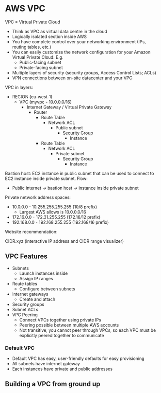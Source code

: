 # AWS VPC

VPC = Virtual Private Cloud

- Think as VPC as virtual data centre in the cloud
- Logically isolated section inside AWS
- You have complete control over your networking environment (IPs, routing tables, etc.)
- You can easily customize the network configuration for your Amazon Virtual Private Cloud. E.g.
  - Public-facing subnet
  - Private-facing subnet
- Multiple layers of security (security groups, Access Control Lists; ACLs)
- VPN connections between on-site datacenter and your VPC

VPC in layers:

- REGION (eu-west-1)
  - VPC (myvpc - 10.0.0.0/16)
    - Internet Gateway / Virtual Private Gateway
      - Router
        - Route Table
          - Network ACL
            - Public subnet
              - Security Group
                - Instance
        - Route Table
          - Network ACL
            - Private subnet
              - Security Group
                - Instance

Bastion host: EC2 instance in public subnet that can be used to connect to EC2 instance inside private subnet. Flow:
  - Public internet -> bastion host -> instance inside private subnet

Private network address spaces:
- 10.0.0.0 - 10.255.255.255.255 (10/8 prefix)
  - Largest AWS allows is 10.0.0.0/16
- 172.16.0.0 - 172.31.255.255 (172.16/12 prefix)
- 192.168.0.0 - 192.168.255.255 (192.168/16 prefix)

Website recommendation:

CIDR.xyz (interactive IP address and CIDR range visualizer)

## VPC Features

- Subnets
  - Launch instances inside
  - Assign IP ranges
- Route tables
  - Configure between subnets
- Internet gateways
  - Create and attach
- Security groups
- Subnet ACLs
- VPC Peering
  - Connect VPCs together using private IPs
  - Peering possible between multiple AWS accounts
  - Not transitive; you cannot peer through VPCs, so each VPC must be explicitly peered together to communicate

### Default VPC

- Default VPC has easy, user-friendly defaults for easy provisioning
- All subnets have internet gateway
- Each instances have private and public addresses

## Building a VPC from ground up

